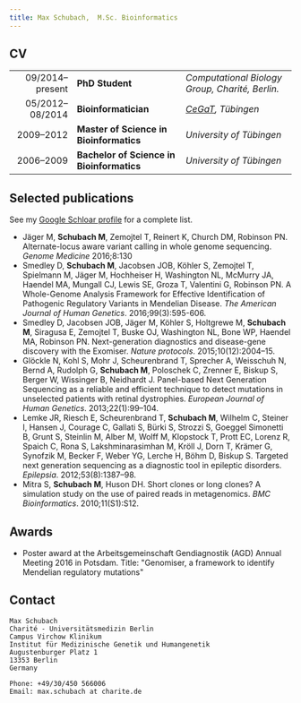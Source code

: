 ```yaml
---
title: Max Schubach,  M.Sc. Bioinformatics
---
```

## CV

|  | |    |
|----------------:|:------------|:---|
|09/2014–present|__PhD Student__| *Computational Biology Group, Charité, Berlin.* |
|05/2012–08/2014|__Bioinformatician__|*[CeGaT](http://cegat.de), Tübingen*|
|2009–2012      |__Master of Science in Bioinformatics__|*University of Tübingen*|
|2006–2009      |__Bachelor of Science in Bioinformatics__|*University of Tübingen*|

## Selected publications

See my [Google Schloar profile](https://scholar.google.de/citations?user=rIsf3wMAAAAJ) for a complete list.

* Jäger M, __Schubach M__, Zemojtel T, Reinert K, Church DM, Robinson PN. Alternate-locus aware variant calling in whole genome sequencing. *Genome Medicine* 2016;8:130 
* Smedley D, __Schubach M__, Jacobsen JOB, Köhler S, Zemojtel T, Spielmann M, Jäger M, Hochheiser H, Washington NL, McMurry JA, Haendel MA, Mungall CJ, Lewis SE, Groza T, Valentini G, Robinson PN. A Whole-Genome Analysis Framework for Effective Identification of Pathogenic Regulatory Variants in Mendelian Disease. *The American Journal of Human Genetics*. 2016;99(3):595-606.
* Smedley D, Jacobsen JOB, Jäger M, Köhler S, Holtgrewe M, __Schubach M__, Siragusa E, Zemojtel T, Buske OJ, Washington NL, Bone WP, Haendel MA, Robinson PN. Next-generation diagnostics and disease-gene discovery with the Exomiser. *Nature protocols*. 2015;10(12):2004–15.
* Glöckle N, Kohl S, Mohr J, Scheurenbrand T, Sprecher A, Weisschuh N, Bernd A, Rudolph G, __Schubach M__, Poloschek C, Zrenner E, Biskup S, Berger W, Wissinger B, Neidhardt J. Panel-based Next Generation Sequencing as a reliable and efficient technique to detect mutations in unselected patients with retinal dystrophies. *European Journal of Human Genetics*. 2013;22(1):99–104.
* Lemke JR, Riesch E, Scheurenbrand T, __Schubach M__, Wilhelm C, Steiner I, Hansen J, Courage C, Gallati S, Bürki S, Strozzi S, Goeggel Simonetti B, Grunt S, Steinlin M, Alber M, Wolff M, Klopstock T, Prott EC, Lorenz R, Spaich C, Rona S, Lakshminarasimhan M, Kröll J, Dorn T, Krämer G, Synofzik M, Becker F, Weber YG, Lerche H, Böhm D, Biskup S. Targeted next generation sequencing as a diagnostic tool in epileptic disorders. *Epilepsia*. 2012;53(8):1387–98.
*  Mitra S, __Schubach M__, Huson DH. Short clones or long clones? A simulation study on the use of paired reads in metagenomics. *BMC Bioinformatics*. 2010;11(S1):S12.

## Awards

* Poster award at the Arbeitsgemeinschaft Gendiagnostik (AGD) Annual Meeting 2016 in Potsdam. Title: "Genomiser, a framework to identify Mendelian regulatory mutations"

## Contact

    Max Schubach
    Charité - Universitätsmedizin Berlin
    Campus Virchow Klinikum
    Institut für Medizinische Genetik und Humangenetik
    Augustenburger Platz 1
    13353 Berlin
    Germany

    Phone: +49/30/450 566006
    Email: max.schubach at charite.de
